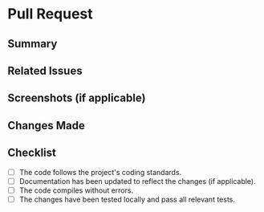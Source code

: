 # Pull Request

## Summary <!-- what does this PR accomplish? -->

## Related Issues

## Screenshots (if applicable) 

## Changes Made

## Checklist
- [ ] The code follows the project's coding standards.
- [ ] Documentation has been updated to reflect the changes (if applicable).
- [ ] The code compiles without errors.
- [ ] The changes have been tested locally and pass all relevant tests.
